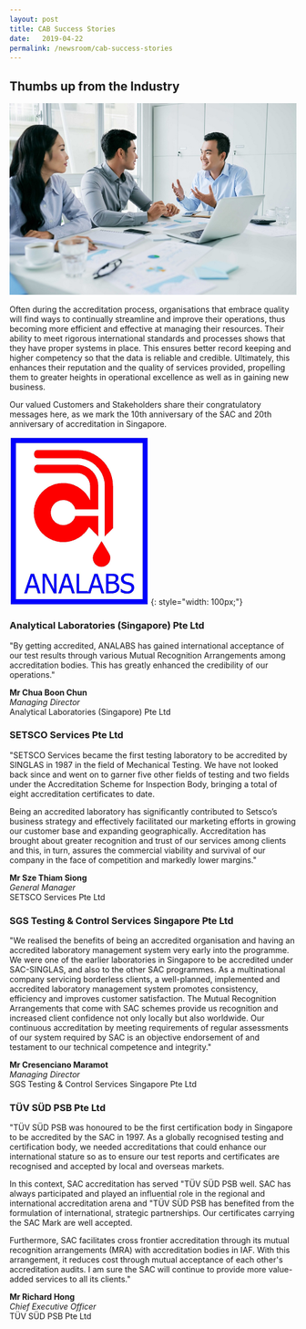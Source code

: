 ```yaml
---
layout: post
title: CAB Success Stories
date:   2019-04-22
permalink: /newsroom/cab-success-stories
---
```


## Thumbs up from the Industry
![Success Stories](/images/success-stories/success-stories-business-setting.jpg)

Often during the accreditation process, organisations that embrace quality will find ways to continually streamline and improve their operations, thus becoming more efficient and effective at managing their resources. Their ability to meet rigorous international standards and processes shows that they have proper systems in place. This ensures better record keeping and higher competency so that the data is reliable and credible. Ultimately, this enhances their reputation and the quality of services provided, propelling them to greater heights in operational excellence as well as in gaining new business.

Our valued Customers and Stakeholders share their congratulatory messages here, as we mark the 10th anniversary of the SAC and 20th anniversary of accreditation in Singapore.


![Analabs Logo](/images/success-stories/analab-logo.png) {: style="width: 100px;"} 

### Analytical Laboratories (Singapore) Pte Ltd 

"By getting accredited, ANALABS has gained international acceptance of our test results through various Mutual Recognition Arrangements among accreditation bodies. This has greatly enhanced the credibility of our operations."

**Mr Chua Boon Chun**  
*Managing Director*  
Analytical Laboratories (Singapore) Pte Ltd


 
 
### SETSCO Services Pte Ltd
 
"SETSCO Services became the first testing laboratory to be accredited by SINGLAS in 1987 in the field of Mechanical Testing. We have not looked back since and went on to garner five other fields of testing and two fields under the Accreditation Scheme for Inspection Body, bringing a total of eight accreditation certificates to date.

Being an accredited laboratory has significantly contributed to Setsco’s business strategy and effectively facilitated our marketing efforts in growing our customer base and expanding geographically. Accreditation has brought about greater recognition and trust of our services among clients and this, in turn, assures the commercial viability and survival of our company in the face of competition and markedly lower margins."

**Mr Sze Thiam Siong**  
*General Manager*  
SETSCO Services Pte Ltd
 
 
### SGS Testing & Control Services Singapore Pte Ltd
 
"We realised the benefits of being an accredited organisation and having an accredited laboratory management system very early into the programme. We were one of the earlier laboratories in Singapore to be accredited under SAC-SINGLAS, and also to the other SAC programmes. As a multinational company servicing borderless clients, a well-planned, implemented and accredited laboratory management system promotes consistency, efficiency and improves customer satisfaction. The Mutual Recognition Arrangements that come with SAC schemes provide us recognition and increased client confidence not only locally but also worldwide. Our continuous accreditation by meeting requirements of regular assessments of our system required by SAC is an objective endorsement of and testament to our technical competence and integrity."

**Mr Cresenciano Maramot**  
*Managing Director*  
SGS Testing & Control Services Singapore Pte Ltd
 
 
### TÜV SÜD PSB Pte Ltd
  
"TÜV SÜD PSB was honoured to be the first certification body in Singapore to be accredited by the SAC in 1997.  As a globally recognised testing and certification body, we needed accreditations that could enhance our international stature so as to ensure our test reports and certificates are recognised and accepted by local and overseas markets.

In this context, SAC accreditation has served "TÜV SÜD PSB well.  SAC has always participated and played an influential role in the regional and international accreditation arena and "TÜV SÜD PSB has benefited from the formulation of international, strategic partnerships.  Our certificates carrying the SAC Mark are well accepted.

Furthermore, SAC facilitates cross frontier accreditation through its mutual recognition arrangements (MRA) with accreditation bodies in IAF.  With this arrangement, it reduces cost through mutual acceptance of each other's accreditation audits.  I am sure the SAC will continue to provide more value-added services to all its clients."

**Mr Richard Hong**  
*Chief Executive Officer*  
TÜV SÜD PSB Pte Ltd
